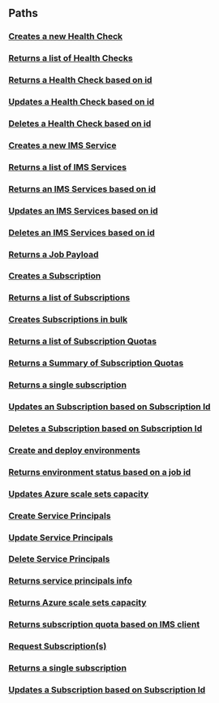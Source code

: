 
<a name="paths"></a>
## Paths

<a name="ref-create-a-health-check"></a>
### [Creates a new Health Check](operations/Create_a_Health_Check.md#create-a-health-check)

<a name="ref-returns-all-health-checks"></a>
### [Returns a list of Health Checks](operations/Returns_All_Health_Checks.md#returns-all-health-checks)

<a name="ref-returns-a-health-check-based-on-id"></a>
### [Returns a Health Check based on id](operations/Returns_a_Health_Check_based_on_Id.md#returns-a-health-check-based-on-id)

<a name="ref-updates-a-health-check-based-on-id"></a>
### [Updates a Health Check based on id](operations/Updates_a_Health_Check_based_on_Id.md#updates-a-health-check-based-on-id)

<a name="ref-deletes-a-health-check-based-on-id"></a>
### [Deletes a Health Check based on id](operations/Deletes_a_Health_Check_based_on_Id.md#deletes-a-health-check-based-on-id)

<a name="ref-create-ims-service"></a>
### [Creates a new IMS Service](operations/Create_IMS_Service.md#create-ims-service)

<a name="ref-returns-all-ims-services"></a>
### [Returns a list of IMS Services](operations/Returns_All_IMS_Services.md#returns-all-ims-services)

<a name="ref-returns-an-ims-service-based-on-id"></a>
### [Returns an IMS Services based on id](operations/Returns_an_IMS_Service_based_on_Id.md#returns-an-ims-service-based-on-id)

<a name="ref-updates-an-ims-service-based-on-id"></a>
### [Updates an IMS Services based on id](operations/Updates_an_IMS_Service_based_on_Id.md#updates-an-ims-service-based-on-id)

<a name="ref-deletes-an-ims-service-based-on-id"></a>
### [Deletes an IMS Services based on id](operations/Deletes_an_IMS_Service_based_on_Id.md#deletes-an-ims-service-based-on-id)

<a name="ref-returns-job-payload"></a>
### [Returns a Job Payload](operations/Returns_Job_Payload.md#returns-job-payload)

<a name="ref-create-a-subscription"></a>
### [Creates a Subscription](operations/Create_a_Subscription.md#create-a-subscription)

<a name="ref-returns-all-subscriptions"></a>
### [Returns a list of Subscriptions](operations/Returns_All_Subscriptions.md#returns-all-subscriptions)

<a name="ref-create-bulk-subscriptions"></a>
### [Creates Subscriptions in bulk](operations/Create_bulk_Subscriptions.md#create-bulk-subscriptions)

<a name="ref-returns-all-subscription-quotas"></a>
### [Returns a list of Subscription Quotas](operations/Returns_All_Subscription_Quotas.md#returns-all-subscription-quotas)

<a name="ref-returns-quota-summary"></a>
### [Returns a Summary of Subscription Quotas](operations/Returns_Quota_Summary.md#returns-quota-summary)

<a name="ref-get_subscription"></a>
### [Returns a single subscription](operations/get_subscription.md#get_subscription)

<a name="ref-updates-a-subscription-based-on-id"></a>
### [Updates an Subscription based on Subscription Id](operations/Updates_a_Subscription_based_on_Id.md#updates-a-subscription-based-on-id)

<a name="ref-deletes-a-subscription-based-on-id"></a>
### [Deletes a Subscription based on Subscription Id](operations/Deletes_a_Subscription_based_on_Id.md#deletes-a-subscription-based-on-id)

<a name="ref-post_octo_deploy"></a>
### [Create and deploy environments](operations/post_octo_deploy.md#post_octo_deploy)

<a name="ref-get_job_status"></a>
### [Returns environment status based on a job id](operations/get_job_status.md#get_job_status)

<a name="ref-updates-scale-set-based-on-azure-subscription-id-resource-group-scale-set-name"></a>
### [Updates Azure scale sets capacity](operations/Updates_scale_set_based_on_azure_subscription_id_resource_group_scale_set_name.md#updates-scale-set-based-on-azure-subscription-id-resource-group-scale-set-name)

<a name="ref-post_service_principals_modify"></a>
### [Create Service Principals](operations/post_service_principals_modify.md#post_service_principals_modify)

<a name="ref-put_service_principals_modify"></a>
### [Update Service Principals](operations/put_service_principals_modify.md#put_service_principals_modify)

<a name="ref-delete_service_principals_modify"></a>
### [Delete Service Principals](operations/delete_service_principals_modify.md#delete_service_principals_modify)

<a name="ref-get_service_principals_read"></a>
### [Returns service principals info](operations/get_service_principals_read.md#get_service_principals_read)

<a name="ref-get_scale_sets_read"></a>
### [Returns Azure scale sets capacity](operations/get_scale_sets_read.md#get_scale_sets_read)

<a name="ref-get_subscription_quota"></a>
### [Returns subscription quota based on IMS client](operations/get_subscription_quota.md#get_subscription_quota)

<a name="ref-request-subscription-s"></a>
### [Request Subscription(s)](operations/Request_Subscription_s.md#request-subscription-s)

<a name="ref-get_subscription"></a>
### [Returns a single subscription](operations/get_subscription.md#get_subscription)

<a name="ref-updates-a-subscription-based-on-id"></a>
### [Updates a Subscription based on Subscription Id](operations/Updates_a_Subscription_based_on_Id.md#updates-a-subscription-based-on-id)


